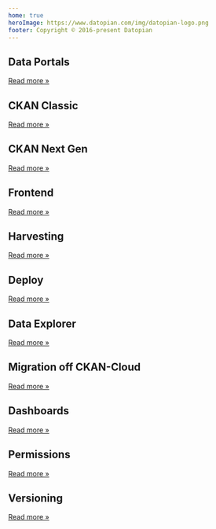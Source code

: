 ```yaml
---
home: true
heroImage: https://www.datopian.com/img/datopian-logo.png
footer: Copyright © 2016-present Datopian
---
```


<div class="features">
  <div class="feature">
    <h2>Data Portals</h2>
    <p>
      <a href="/data-portals/">Read more &raquo;</a>
    </p>
  </div>
  <div class="feature">
    <h2>CKAN Classic</h2>
    <p>
      <a href="/ckan/">Read more &raquo;</a>
    </p>
  </div>
  <div class="feature">
    <h2>CKAN Next Gen</h2>
    <p>
      <a href="/next-gen/">Read more &raquo;</a>
    </p>
  </div>
  <div class="feature">
    <h2>Frontend</h2>
    <p>
      <a href="/frontend/">Read more &raquo;</a>
    </p>
  </div>
  <div class="feature">
    <h2>Harvesting</h2>
    <p></p>
    <p>
      <a href="/harvesting/">Read more &raquo;</a>
    </p>
  </div>
  <div class="feature">
    <h2>Deploy</h2>
    <p></p>
    <p>
      <a href="/deploy/">Read more &raquo;</a>
    </p>
  </div>
  <div class="feature">
    <h2>Data Explorer</h2>
    <p></p>
    <p>
      <a href="/data-explorer/">Read more &raquo;</a>
    </p>
  </div>
  <div class="feature">
    <h2>Migration off CKAN-Cloud</h2>
    <p></p>
    <p>
      <a href="/migration/">Read more &raquo;</a>
    </p>
  </div>
  <div class="feature">
    <h2>Dashboards</h2>
    <p>
      <a href="/dashboards/">Read more &raquo;</a>
    </p>
  </div>
  <div class="feature">
    <h2>Permissions</h2>
    <p>
      <a href="/permissions/">Read more &raquo;</a>
    </p>
  </div>
  <div class="feature">
    <h2>Versioning</h2>
    <p>
      <a href="/versioning/">Read more &raquo;</a>
    </p>
  </div>
</div>
